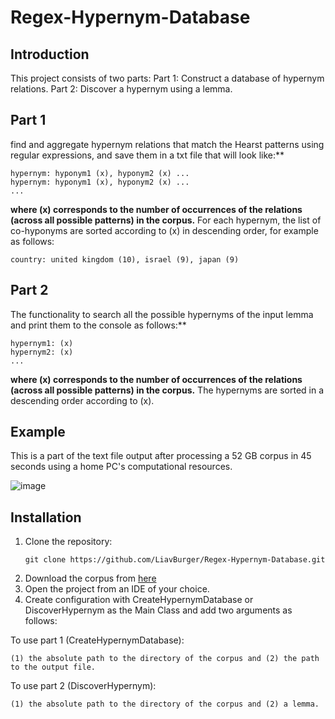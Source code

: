 # Regex-Hypernym-Database

## Introduction
This project consists of two parts:
Part 1: Construct a database of hypernym relations.
Part 2: Discover a hypernym using a lemma.

## Part 1
find and aggregate hypernym relations that 
match the Hearst patterns
using regular expressions, and save them in a txt file that will look like:**
```
hypernym: hyponym1 (x), hyponym2 (x) ...
hypernym: hyponym1 (x), hyponym2 (x) ...
...
```
**where (x) corresponds to the number of occurrences of the relations (across all possible patterns) in the corpus.**
For each hypernym, the list of co-hyponyms are sorted according to (x) in descending order, for example as follows:
```
country: united kingdom (10), israel (9), japan (9)
```


## Part 2 
The functionality to search all the possible hypernyms of the input lemma and print them to the console as follows:**
```
hypernym1: (x)
hypernym2: (x)
...
```
**where (x) corresponds to the number of occurrences of the relations
(across all possible patterns) in the corpus.**
The hypernyms are sorted in a descending order according to (x).


## Example
This is a part of the text file output after processing a 52 GB corpus in 45 seconds using a home PC's computational resources.

![image](https://user-images.githubusercontent.com/62385332/203856631-f1e04dd5-792f-4546-a335-3196c6753459.png)


## Installation

1. Clone the repository:
    ```
    git clone https://github.com/LiavBurger/Regex-Hypernym-Database.git
    ```
2. Download the corpus from [here](https://drive.google.com/drive/folders/11aVnX9r-k5iy2GafZd-o5lBBgeNRuFDN?usp=sharing)
3. Open the project from an IDE of your choice.
4. Create configuration with CreateHypernymDatabase or DiscoverHypernym as the Main Class and add two arguments as follows:

To use part 1 (CreateHypernymDatabase):
```
(1) the absolute path to the directory of the corpus and (2) the path to the output file.
```

To use part 2 (DiscoverHypernym):
```
(1) the absolute path to the directory of the corpus and (2) a lemma.
```
